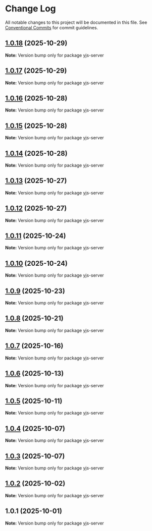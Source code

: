 # Change Log

All notable changes to this project will be documented in this file.
See [Conventional Commits](https://conventionalcommits.org) for commit guidelines.

## [1.0.18](https://github.com/andremichelle/openDAW/compare/yjs-server@1.0.17...yjs-server@1.0.18) (2025-10-29)

**Note:** Version bump only for package yjs-server

## [1.0.17](https://github.com/andremichelle/openDAW/compare/yjs-server@1.0.16...yjs-server@1.0.17) (2025-10-29)

**Note:** Version bump only for package yjs-server

## [1.0.16](https://github.com/andremichelle/openDAW/compare/yjs-server@1.0.15...yjs-server@1.0.16) (2025-10-28)

**Note:** Version bump only for package yjs-server

## [1.0.15](https://github.com/andremichelle/openDAW/compare/yjs-server@1.0.14...yjs-server@1.0.15) (2025-10-28)

**Note:** Version bump only for package yjs-server

## [1.0.14](https://github.com/andremichelle/openDAW/compare/yjs-server@1.0.13...yjs-server@1.0.14) (2025-10-28)

**Note:** Version bump only for package yjs-server

## [1.0.13](https://github.com/andremichelle/openDAW/compare/yjs-server@1.0.12...yjs-server@1.0.13) (2025-10-27)

**Note:** Version bump only for package yjs-server

## [1.0.12](https://github.com/andremichelle/openDAW/compare/yjs-server@1.0.11...yjs-server@1.0.12) (2025-10-27)

**Note:** Version bump only for package yjs-server

## [1.0.11](https://github.com/andremichelle/openDAW/compare/yjs-server@1.0.10...yjs-server@1.0.11) (2025-10-24)

**Note:** Version bump only for package yjs-server

## [1.0.10](https://github.com/andremichelle/openDAW/compare/yjs-server@1.0.9...yjs-server@1.0.10) (2025-10-24)

**Note:** Version bump only for package yjs-server

## [1.0.9](https://github.com/andremichelle/openDAW/compare/yjs-server@1.0.8...yjs-server@1.0.9) (2025-10-23)

**Note:** Version bump only for package yjs-server

## [1.0.8](https://github.com/andremichelle/openDAW/compare/yjs-server@1.0.7...yjs-server@1.0.8) (2025-10-21)

**Note:** Version bump only for package yjs-server

## [1.0.7](https://github.com/andremichelle/openDAW/compare/yjs-server@1.0.6...yjs-server@1.0.7) (2025-10-16)

**Note:** Version bump only for package yjs-server

## [1.0.6](https://github.com/andremichelle/openDAW/compare/yjs-server@1.0.5...yjs-server@1.0.6) (2025-10-13)

**Note:** Version bump only for package yjs-server

## [1.0.5](https://github.com/andremichelle/openDAW/compare/yjs-server@1.0.4...yjs-server@1.0.5) (2025-10-11)

**Note:** Version bump only for package yjs-server

## [1.0.4](https://github.com/andremichelle/openDAW/compare/yjs-server@1.0.3...yjs-server@1.0.4) (2025-10-07)

**Note:** Version bump only for package yjs-server

## [1.0.3](https://github.com/andremichelle/openDAW/compare/yjs-server@1.0.2...yjs-server@1.0.3) (2025-10-07)

**Note:** Version bump only for package yjs-server

## [1.0.2](https://github.com/andremichelle/openDAW/compare/yjs-server@1.0.1...yjs-server@1.0.2) (2025-10-02)

**Note:** Version bump only for package yjs-server

## 1.0.1 (2025-10-01)

**Note:** Version bump only for package yjs-server
